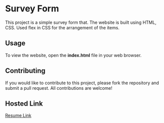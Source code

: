 # Survey Form

This project is a simple survey form that. The website is built using HTML, CSS.
Used flex in CSS for the arrangement of the items.

## Usage

To view the website, open the **index.html** file in your web browser.

## Contributing

If you would like to contribute to this project, please fork the repository and submit a pull request. All contributions are welcome!

## Hosted Link

[Resume Link](https://abhi3s6y9.github.io/Survey-Form/)
